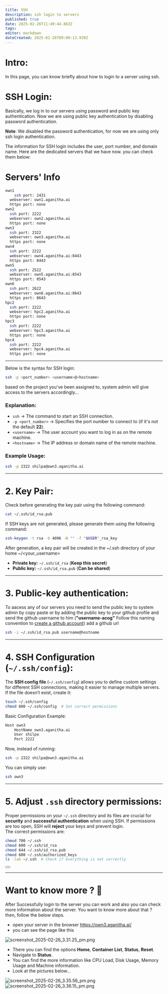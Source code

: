 ```yaml
---
title: SSH
description: ssh login to servers
published: true
date: 2025-02-26T11:49:44.863Z
tags: 
editor: markdown
dateCreated: 2025-02-26T09:00:13.939Z
---
```


# Intro:
In this page, you can know briefly about how to login to a server using ssh.

# SSH Login:

Basically, we log in to our servers using password and public key authentication. Now we are using public key authentication by disabling password authentication.

**Note**: We disabled the password authentication, for now we are using only ssh login authentication.

The information for SSH login includes the user, port number, and domain name.
Here are the dedicated servers that we have now. you can check them below:
# Servers' Info

```sh
own1 
	ssh port: 2431
  webserver: own1.aganitha.ai
  https port: none 
own2 
  ssh port: 2222 
  webserver: own2.aganitha.ai
  https port: none
own3 
  ssh port: 2322  
  webserver: own3.aganitha.ai
  https port: none
own4 
  ssh port: 2222  
  webserver: own4.aganitha.ai:8443
  https port: 8443
own5 
  ssh port: 2522  
  webserver: own5.aganitha.ai:8543
  https port: 8543
own6 
  ssh port: 2622  
  webserver: own6.aganitha.ai:8643
  https port: 8643
hpc2 
  ssh port: 2222  
  webserver: hpc2.aganitha.ai
  https port: none
hpc3 
  ssh port: 2222  
  webserver: hpc3.aganitha.ai
  https port: none
hpc4 
  ssh port: 2222  
  webserver: hpc4.aganitha.ai
  https port: none
```

---


Below is the syntax for SSH login:

```sh
ssh -p <port_number> <username>@<hostname>
```
based on the project you've been assigned to, system admin will give access to  the servers accordingly...


### **Explanation:**

* `ssh` → The command to start an SSH connection.  
* `-p <port_number>` → Specifies the port number to connect to (if it's not the default **22**).  
* `<username>` → The user account you want to log in as on the remote machine.  
* `<hostname>` → The IP address or domain name of the remote machine.  

### **Example Usage:**

```sh
ssh -p 2322 shilpa@own3.aganitha.ai
```
---

# 2. Key Pair: 

Check before generating the key pair using the following command:

```sh
cat ~/.ssh/id_rsa.pub
```

If SSH keys are not generated, please generate them using the following command:

```sh
ssh-keygen -t rsa -b 4096 -N "" -f "$USER"_rsa_key
```

After generation, a key pair will be created in the ~/.ssh directory of your home  ~/<your_username>


* **Private key:** `~/.ssh/id_rsa` (**Keep this secret**)  
* **Public key:** `~/.ssh/id_rsa.pub` (**Can be shared**)  

---

# 3. Public-key authentication:

To aacess any of our servers you need to send the public key to system admin by copy paste or by adding the public key to your github profile and send the github username to him (**"username-acog"** Follow this naming convention to <a href="/IT-HOME/Github">create a github account</a>) add a github url

```sh
ssh -i ~/.ssh/id_rsa.pub username@hostname
```

---

# 4. SSH Configuration (`~/.ssh/config`):

The **SSH config file** (`~/.ssh/config`) allows you to define custom settings for different SSH connections, making it easier to manage multiple servers.  
If the file doesn’t exist, create it:

```sh
touch ~/.ssh/config
chmod 600 ~/.ssh/config  # Set correct permissions
```

Basic Configuration Example:

```sh
Host own3
    HostName own3.aganitha.ai
    User shilpa
    Port 2222
```

Now, instead of running:

```sh
ssh -p 2322 shilpa@own3.aganitha.ai
```

You can simply use:

```sh
ssh own3
```
---
# 5. Adjust `.ssh` directory permissions:

Proper permissions on your `~/.ssh` directory and its files are crucial for **security** and **successful authentication** when using SSH. If permissions are too open, SSH will **reject** your keys and prevent login.  
The correct permissions are:

```sh
chmod 700 ~/.ssh
chmod 600 ~/.ssh/id_rsa
chmod 644 ~/.ssh/id_rsa.pub
chmod 600 ~/.ssh/authorized_keys
ls -lah ~/.ssh  # Check if everything is set correctly
```
<button onclick="copyToClipboard('chmod 700 ~/.ssh\nchmod 600 ~/.ssh/id_rsa\nchmod 644 ~/.ssh/id_rsa.pub\nchmod 600 ~/.ssh/authorized_keys\nls -lah ~/.ssh')"></button>

---
# Want to know more ? 🧐
After Successfully login to the server you can work and also you can check more information about the server. You want to know more about that ? then, follow the below steps.
* open your server in the browser https://own3.aganitha.ai/
* you can see the page like this

![screenshot_2025-02-26_3.31.25_pm.png](/screenshot_2025-02-26_3.31.25_pm.png)
* There you can find the options **Home**, **Container List**, **Status**, **Reset**.
* Navigate to **Status**.
* You can find the more information like CPU Load, Disk Usage, Memory Usage and  Machine information.
* Look at the pictures below...

![screenshot_2025-02-26_3.35.56_pm.png](/screenshot_2025-02-26_3.35.56_pm.png)
![screenshot_2025-02-26_3.36.15_pm.png](/screenshot_2025-02-26_3.36.15_pm.png)


